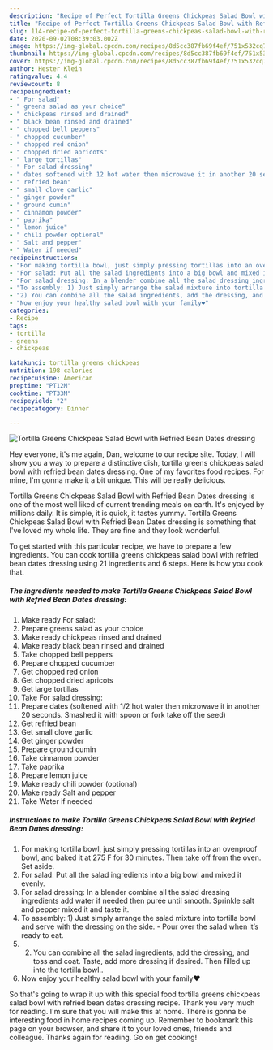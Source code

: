```yaml
---
description: "Recipe of Perfect Tortilla Greens Chickpeas Salad Bowl with Refried Bean Dates dressing"
title: "Recipe of Perfect Tortilla Greens Chickpeas Salad Bowl with Refried Bean Dates dressing"
slug: 114-recipe-of-perfect-tortilla-greens-chickpeas-salad-bowl-with-refried-bean-dates-dressing
date: 2020-09-02T08:39:03.002Z
image: https://img-global.cpcdn.com/recipes/8d5cc387fb69f4ef/751x532cq70/tortilla-greens-chickpeas-salad-bowl-with-refried-bean-dates-dressing-recipe-main-photo.jpg
thumbnail: https://img-global.cpcdn.com/recipes/8d5cc387fb69f4ef/751x532cq70/tortilla-greens-chickpeas-salad-bowl-with-refried-bean-dates-dressing-recipe-main-photo.jpg
cover: https://img-global.cpcdn.com/recipes/8d5cc387fb69f4ef/751x532cq70/tortilla-greens-chickpeas-salad-bowl-with-refried-bean-dates-dressing-recipe-main-photo.jpg
author: Hester Klein
ratingvalue: 4.4
reviewcount: 8
recipeingredient:
- " For salad"
- " greens salad as your choice"
- " chickpeas rinsed and drained"
- " black bean rinsed and drained"
- " chopped bell peppers"
- " chopped cucumber"
- " chopped red onion"
- " chopped dried apricots"
- " large tortillas"
- " For salad dressing"
- " dates softened with 12 hot water then microwave it in another 20 seconds Smashed it with spoon or fork take off the seed"
- " refried bean"
- " small clove garlic"
- " ginger powder"
- " ground cumin"
- " cinnamon powder"
- " paprika"
- " lemon juice"
- " chili powder optional"
- " Salt and pepper"
- " Water if needed"
recipeinstructions:
- "For making tortilla bowl, just simply pressing tortillas into an ovenproof bowl, and baked it at 275 F for 30 minutes. Then take off from the oven. Set aside."
- "For salad: Put all the salad ingredients into a big bowl and mixed it evenly."
- "For salad dressing: In a blender combine all the salad dressing ingredients add water if needed then purée until smooth. Sprinkle salt and pepper mixed it and taste it."
- "To assembly: 1) Just simply arrange the salad mixture into tortilla bowl and serve with the dressing on the side.  Pour over the salad when it’s ready to eat."
- "2) You can combine all the salad ingredients, add the dressing, and toss and coat. Taste, add more dressing if desired. Then filled up into the tortilla bowl.."
- "Now enjoy your healthy salad bowl with your family❤️"
categories:
- Recipe
tags:
- tortilla
- greens
- chickpeas

katakunci: tortilla greens chickpeas 
nutrition: 198 calories
recipecuisine: American
preptime: "PT12M"
cooktime: "PT33M"
recipeyield: "2"
recipecategory: Dinner

---
```



![Tortilla Greens Chickpeas Salad Bowl with Refried Bean Dates dressing](https://img-global.cpcdn.com/recipes/8d5cc387fb69f4ef/751x532cq70/tortilla-greens-chickpeas-salad-bowl-with-refried-bean-dates-dressing-recipe-main-photo.jpg)

Hey everyone, it's me again, Dan, welcome to our recipe site. Today, I will show you a way to prepare a distinctive dish, tortilla greens chickpeas salad bowl with refried bean dates dressing. One of my favorites food recipes. For mine, I'm gonna make it a bit unique. This will be really delicious.

Tortilla Greens Chickpeas Salad Bowl with Refried Bean Dates dressing is one of the most well liked of current trending meals on earth. It's enjoyed by millions daily. It is simple, it is quick, it tastes yummy. Tortilla Greens Chickpeas Salad Bowl with Refried Bean Dates dressing is something that I've loved my whole life. They are fine and they look wonderful.




To get started with this particular recipe, we have to prepare a few ingredients. You can cook tortilla greens chickpeas salad bowl with refried bean dates dressing using 21 ingredients and 6 steps. Here is how you cook that.

<!--inarticleads1-->

##### The ingredients needed to make Tortilla Greens Chickpeas Salad Bowl with Refried Bean Dates dressing:

1. Make ready  For salad:
1. Prepare  greens salad as your choice
1. Make ready  chickpeas rinsed and drained
1. Make ready  black bean rinsed and drained
1. Take  chopped bell peppers
1. Prepare  chopped cucumber
1. Get  chopped red onion
1. Get  chopped dried apricots
1. Get  large tortillas
1. Take  For salad dressing:
1. Prepare  dates (softened with 1/2 hot water then microwave it in another 20 seconds. Smashed it with spoon or fork take off the seed)
1. Get  refried bean
1. Get  small clove garlic
1. Get  ginger powder
1. Prepare  ground cumin
1. Take  cinnamon powder
1. Take  paprika
1. Prepare  lemon juice
1. Make ready  chili powder (optional)
1. Make ready  Salt and pepper
1. Take  Water if needed




<!--inarticleads2-->

##### Instructions to make Tortilla Greens Chickpeas Salad Bowl with Refried Bean Dates dressing:

1. For making tortilla bowl, just simply pressing tortillas into an ovenproof bowl, and baked it at 275 F for 30 minutes. Then take off from the oven. Set aside.
1. For salad: Put all the salad ingredients into a big bowl and mixed it evenly.
1. For salad dressing: In a blender combine all the salad dressing ingredients add water if needed then purée until smooth. Sprinkle salt and pepper mixed it and taste it.
1. To assembly: 1) Just simply arrange the salad mixture into tortilla bowl and serve with the dressing on the side.  - Pour over the salad when it’s ready to eat.
1. 2) You can combine all the salad ingredients, add the dressing, and toss and coat. Taste, add more dressing if desired. Then filled up into the tortilla bowl..
1. Now enjoy your healthy salad bowl with your family❤️




So that's going to wrap it up with this special food tortilla greens chickpeas salad bowl with refried bean dates dressing recipe. Thank you very much for reading. I'm sure that you will make this at home. There is gonna be interesting food in home recipes coming up. Remember to bookmark this page on your browser, and share it to your loved ones, friends and colleague. Thanks again for reading. Go on get cooking!
